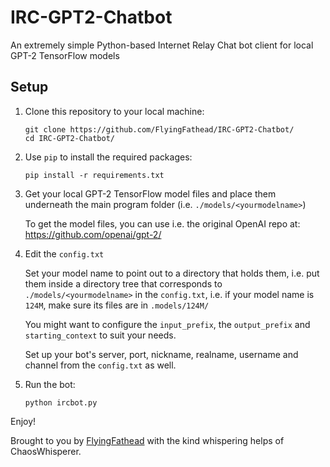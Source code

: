 # IRC-GPT2-Chatbot
An extremely simple Python-based Internet Relay Chat bot client for local GPT-2 TensorFlow models

## Setup

1. Clone this repository to your local machine:
    ```
    git clone https://github.com/FlyingFathead/IRC-GPT2-Chatbot/
    cd IRC-GPT2-Chatbot/
    ```

4. Use `pip` to install the required packages:
    ```
    pip install -r requirements.txt
    ```

5. Get your local GPT-2 TensorFlow model files and place them underneath the main program folder (i.e. `./models/<yourmodelname>`)

    To get the model files, you can use i.e. the original OpenAI repo at: https://github.com/openai/gpt-2/

7. Edit the `config.txt`

    Set your model name to point out to a directory that holds them, i.e. put them inside a directory tree that corresponds to `./models/<yourmodelname>` in the `config.txt`, i.e. if your model name is `124M`, make sure its files are in `.models/124M/`

    You might want to configure the `input_prefix`, the `output_prefix` and `starting_context` to suit your needs.
    
    Set up your bot's server, port, nickname, realname, username and channel from the `config.txt` as well.    

8. Run the bot:
    ```
    python ircbot.py
    ```
Enjoy!

Brought to you by [FlyingFathead](https://github.com/FlyingFathead/) with the kind whispering helps of ChaosWhisperer.
